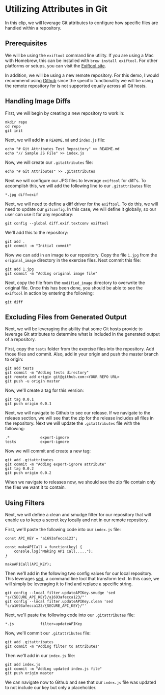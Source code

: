 # Utilizing Attributes in Git

In this clip, we will leverage Git attributes to configure how specific files are handled within a repository. 

## Prerequisites

We will be using the `exiftool` command line utility.  If you are using a Mac with Homebrew, this can be installed with `brew install exiftool`. For other platforms or setups, you can visit the [Exiftool site](https://exiftool.org/).

In addition, we will be using a new remote repository.  For this demo, I would recommend using [Github](https://github.com) since the specific functionality we will be using the remote repository for is not supported equally across all Git hosts.

## Handling Image Diffs

First, we will begin by creating a new repository to work in:
```
mkdir repo
cd repo
git init
```

Next, we will add in a `README.md` and `index.js` file:
```
echo "# Git Attributes Test Repository" >> README.md
echo "// Sample JS File" >> index.js
```

Now, we will create our `.gitattributes` file:
```
echo "# Git Attributes" >> .gitattributes
```

Next we will configure our JPG files to leverage `exiftool` for diff's.  To accomplish this, we will add the following line to our `.gitattributes` file:
```
*.jpg diff=exif
```

Next, we will need to define a diff driver for the `exiftool`.  To do this, we will need to update our `gitconfig`.  In this case, we will define it globally, so our user can use it for any repository:
```
git config --global diff.exif.textconv exiftool
``` 

We'll add this to the repository:
```
git add .
git commit -m "Initial commit"
```

Now we can add in an image to our repository. Copy the file `1.jpg` from the `original_image` directory in the exercise files.  Next commit this file:
```
git add 1.jpg
git commit -m "Adding original image file"
```

Next, copy the file from the `modified_image` directory to overwrite the original file.  Once this has been done, you should be able to see the `exiftool` in action by entering the following:
```
git diff
```

## Excluding Files from Generated Output

Next, we will be leveraging the ability that some Git hosts provide to leverage Git attributes to determine what is included in the generated output of a repository.

First, copy the `tests` folder from the exercise files into the repository.  Add those files and commit.  Also, add in your origin and push the master branch to origin:
```
git add tests
git commit -m "Adding tests directory"
git remote add origin git@github.com:<YOUR REPO URL>
git push -u origin master
```

Now, we'll create a tag for this version:
```
git tag 0.0.1
git push origin 0.0.1
```

Next, we will navigate to Github to see our release.  If we navigate to the releaes section, we will see that the zip for the release includes all files in the repository. Next we will update the `.gitattributes` file with the following:
```
.*				export-ignore
tests			export-ignore
```

Now we will commit and create a new tag:
```
git add .gitattributes
git commit -m "Adding export-ignore attribute"
git tag 0.0.2
git push origin 0.0.2
```

When we navigate to releases now, we should see the zip file contain only the files we want it to contain.

## Using Filters

Next, we will define a clean and smudge filter for our repository that will enable us to keep a secret key locally and not in our remote repository. 

First, we'll paste the following code into our `index.js` file:
```
const API_KEY = "a1693afecca123";

const makeAPICall = function(key) {
    console.log("Making API Call.....");
}

makeAPICall(API_KEY);
```

Then we'll add in the following two config values for our local repository.  This leverages [sed](https://www.geeksforgeeks.org/sed-command-in-linux-unix-with-examples/), a command line tool that transform text.  In this case, we will simply be leveraging it to find and replace a specific string.  
```
git config --local filter.updateAPIKey.smudge 'sed "s/{SECURE_API_KEY}/a1693afecca123/"'
git config --local filter.updateAPIKey.clean 'sed "s/a1693afecca123/{SECURE_API_KEY}/"'
```

Next, we'll paste the following code into our `.gitattributes` file:
```
*.js			filter=updateAPIKey
```

Now, we'll commit our `.gitattributes` file:
```
git add .gitattributes
git commit -m "Adding filter to attributes"
```

Then we'll add in our `index.js` file:
```
git add index.js
git commit -m "Adding updated index.js file"
git push origin master
````

We can navigate now to Github and see that our `index.js` file was updated to not include our key but only a placeholder.